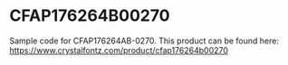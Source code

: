 # CFAP176264B00270

Sample code for CFAP176264AB-0270. This product can be found here:
https://www.crystalfontz.com/product/cfap176264b00270
